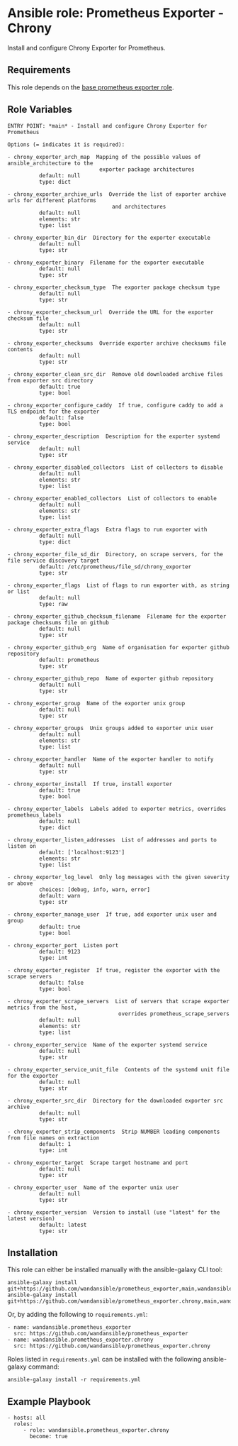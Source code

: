 Ansible role: Prometheus Exporter - Chrony
==========================================

Install and configure Chrony Exporter for Prometheus.

Requirements
------------

This role depends on the [base prometheus exporter role](https://github.com/wandansible/prometheus_exporter).

Role Variables
--------------

```
ENTRY POINT: *main* - Install and configure Chrony Exporter for Prometheus

Options (= indicates it is required):

- chrony_exporter_arch_map  Mapping of the possible values of ansible_architecture to the
                             exporter package architectures
          default: null
          type: dict

- chrony_exporter_archive_urls  Override the list of exporter archive urls for different platforms
                                 and architectures
          default: null
          elements: str
          type: list

- chrony_exporter_bin_dir  Directory for the exporter executable
          default: null
          type: str

- chrony_exporter_binary  Filename for the exporter executable
          default: null
          type: str

- chrony_exporter_checksum_type  The exporter package checksum type
          default: null
          type: str

- chrony_exporter_checksum_url  Override the URL for the exporter checksum file
          default: null
          type: str

- chrony_exporter_checksums  Override exporter archive checksums file contents
          default: null
          type: str

- chrony_exporter_clean_src_dir  Remove old downloaded archive files from exporter src directory
          default: true
          type: bool

- chrony_exporter_configure_caddy  If true, configure caddy to add a TLS endpoint for the exporter
          default: false
          type: bool

- chrony_exporter_description  Description for the exporter systemd service
          default: null
          type: str

- chrony_exporter_disabled_collectors  List of collectors to disable
          default: null
          elements: str
          type: list

- chrony_exporter_enabled_collectors  List of collectors to enable
          default: null
          elements: str
          type: list

- chrony_exporter_extra_flags  Extra flags to run exporter with
          default: null
          type: dict

- chrony_exporter_file_sd_dir  Directory, on scrape servers, for the file service discovery target
          default: /etc/prometheus/file_sd/chrony_exporter
          type: str

- chrony_exporter_flags  List of flags to run exporter with, as string or list
          default: null
          type: raw

- chrony_exporter_github_checksum_filename  Filename for the exporter package checksums file on github
          default: null
          type: str

- chrony_exporter_github_org  Name of organisation for exporter github repository
          default: prometheus
          type: str

- chrony_exporter_github_repo  Name of exporter github repository
          default: null
          type: str

- chrony_exporter_group  Name of the exporter unix group
          default: null
          type: str

- chrony_exporter_groups  Unix groups added to exporter unix user
          default: null
          elements: str
          type: list

- chrony_exporter_handler  Name of the exporter handler to notify
          default: null
          type: str

- chrony_exporter_install  If true, install exporter
          default: true
          type: bool

- chrony_exporter_labels  Labels added to exporter metrics, overrides prometheus_labels
          default: null
          type: dict

- chrony_exporter_listen_addresses  List of addresses and ports to listen on
          default: ['localhost:9123']
          elements: str
          type: list

- chrony_exporter_log_level  Only log messages with the given severity or above
          choices: [debug, info, warn, error]
          default: warn
          type: str

- chrony_exporter_manage_user  If true, add exporter unix user and group
          default: true
          type: bool

- chrony_exporter_port  Listen port
          default: 9123
          type: int

- chrony_exporter_register  If true, register the exporter with the scrape servers
          default: false
          type: bool

- chrony_exporter_scrape_servers  List of servers that scrape exporter metrics from the host,
                                   overrides prometheus_scrape_servers
          default: null
          elements: str
          type: list

- chrony_exporter_service  Name of the exporter systemd service
          default: null
          type: str

- chrony_exporter_service_unit_file  Contents of the systemd unit file for the exporter
          default: null
          type: str

- chrony_exporter_src_dir  Directory for the downloaded exporter src archive
          default: null
          type: str

- chrony_exporter_strip_components  Strip NUMBER leading components from file names on extraction
          default: 1
          type: int

- chrony_exporter_target  Scrape target hostname and port
          default: null
          type: str

- chrony_exporter_user  Name of the exporter unix user
          default: null
          type: str

- chrony_exporter_version  Version to install (use "latest" for the latest version)
          default: latest
          type: str
```

Installation
------------

This role can either be installed manually with the ansible-galaxy CLI tool:

    ansible-galaxy install git+https://github.com/wandansible/prometheus_exporter,main,wandansible.prometheus_exporter
    ansible-galaxy install git+https://github.com/wandansible/prometheus_exporter.chrony,main,wandansible.prometheus_exporter.chrony
     
Or, by adding the following to `requirements.yml`:

    - name: wandansible.prometheus_exporter
      src: https://github.com/wandansible/prometheus_exporter
    - name: wandansible.prometheus_exporter.chrony
      src: https://github.com/wandansible/prometheus_exporter.chrony

Roles listed in `requirements.yml` can be installed with the following ansible-galaxy command:

    ansible-galaxy install -r requirements.yml

Example Playbook
----------------

    - hosts: all
      roles:
         - role: wandansible.prometheus_exporter.chrony
           become: true
